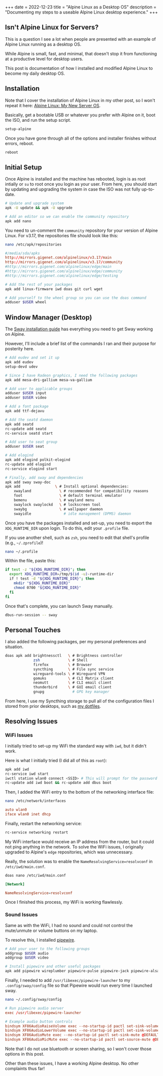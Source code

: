 +++
date = 2022-12-23
title = "Alpine Linux as a Desktop OS"
description = "Documenting my steps to a useable Alpine Linux desktop experience."
+++

## Isn't Alpine Linux for Servers?

This is a question I see a lot when people are presented with an example of 
Alpine Linux running as a desktop OS.

While Alpine is small, fast, and minimal, that doesn't stop it from functioning 
at a productive level for desktop users.

This post is documentation of how I installed and modified Alpine Linux to 
become my daily desktop OS.

## Installation

Note that I cover the installation of Alpine Linux in my other post, so I 
won't repeat it here: [Alpine Linux: My New Server OS](/blog/alpine-linux/).

Basically, get a bootable USB or whatever you prefer with Alpine on it, boot the 
ISO, and run the setup script.

```sh
setup-alpine
```

Once you have gone through all of the options and installer finishes without 
errors, reboot.

```sh
reboot
```

## Initial Setup

Once Alpine is installed and the machine has rebooted, login is as root 
intially or `su` to root once you login as your user. From here, you should 
start by updating and upgrading the system in case the ISO was not fully 
up-to-date.

```sh
# Update and upgrade system
apk -U update && apk -U upgrade

# Add an editor so we can enable the community repository
apk add nano
```

You need to un-comment the `community` repository for your version of Alpine 
Linux. For v3.17, the repositories file should look like this:

```sh
nano /etc/apk/repositories
```

```conf
#/media/sda/apks
http://mirrors.gigenet.com/alpinelinux/v3.17/main
http://mirrors.gigenet.com/alpinelinux/v3.17/community
#http://mirrors.gigenet.com/alpinelinux/edge/main
#http://mirrors.gigenet.com/alpinelinux/edge/community
#http://mirrors.gigenet.com/alpinelinux/edge/testing
```

```sh
# Add the rest of your packages
apk add linux-firmware iwd doas git curl wget

# Add yourself to the wheel group so you can use the doas command
adduser $USER wheel
```

## Window Manager (Desktop)

The [Sway installation guide](https://wiki.alpinelinux.org/wiki/Sway) has 
everything you need to get Sway working on Alpine.

However, I'll include a brief list of the commands I ran and their purpose for 
posterity here.

```sh
# Add eudev and set it up
apk add eudev
setup-devd udev

# Since I have Radeon graphics, I need the following packages
apk add mesa-dri-gallium mesa-va-gallium

# Add user to applicable groups
adduser $USER input
adduser $USER video

# Add a font package
apk add ttf-dejavu

# Add the seatd daemon
apk add seatd
rc-update add seatd
rc-service seatd start

# Add user to seat group
adduser $USER seat

# Add elogind
apk add elogind polkit-elogind
rc-update add elogind
rc-service elogind start

# Finally, add sway and dependencies
apk add sway sway-doc
apk add                \ # Install optional dependencies:
    xwayland             \ # recommended for compatibility reasons
    foot                 \ # default terminal emulator
    bemenu               \ # wayland menu
    swaylock swaylockd   \ # lockscreen tool
    swaybg               \ # wallpaper daemon
    swayidle               # idle management (DPMS) daemon
```

Once you have the packages installed and set-up, you need to export the 
`XDG_RUNTIME_DIR` upon login. To do this, edit your `.profile` file.

If you use another shell, such as `zsh`, you need to edit that shell's profile 
(e.g., `~/.zprofile`)!

```sh
nano ~/.profile
```

Within the file, paste this:

```sh
if test -z "${XDG_RUNTIME_DIR}"; then
  export XDG_RUNTIME_DIR=/tmp/$(id -u)-runtime-dir
  if ! test -d "${XDG_RUNTIME_DIR}"; then
    mkdir "${XDG_RUNTIME_DIR}"
    chmod 0700 "${XDG_RUNTIME_DIR}"
  fi
fi
```

Once that's complete, you can launch Sway manually.

```sh
dbus-run-session -- sway
```

## Personal Touches

I also added the following packages, per my personal preferences and situation.

```sh
doas apk add brightnessctl   \ # Brightness controller
             zsh             \ # Shell
             firefox         \ # Browser
             syncthing       \ # File sync service
             wireguard-tools \ # Wireguard VPN
             gomuks          \ # CLI Matrix client
             neomutt         \ # CLI email client
             thunderbird     \ # GUI email client
             gnupg             # GPG key manager
```

From here, I use my Syncthing storage to pull all of the configuration files I 
stored from prior desktops, such as [my 
dotfiles](https://git.sr.ht/~cmc/dotfiles).

## Resolving Issues

### WiFi Issues

I initially tried to set-up my WiFi the standard way with `iwd`, but it didn't 
work.

Here is what I initially tried (I did all of this as `root`):

```sh
apk add iwd
rc-service iwd start
iwctl station wlan0 connect <SSID> # This will prompt for the password
rc-update add iwd boot && rc-update add dbus boot
```

Then, I added the WiFi entry to the bottom of the networking interface file:

```sh
nano /etc/network/interfaces
```

```conf
auto wlan0
iface wlan0 inet dhcp
```

Finally, restart the networking service:

```sh
rc-service networking restart
```

My WiFi interface would receive an IP address from the router, but it could 
not ping anything in the network. To solve the WiFi issues, I originally 
upgraded to Alpine's `edge` repositories, which was unnecessary.

Really, the solution was to enable the `NameResolvingService=resolvconf` in 
`/etc/iwd/main.conf`.

```sh
doas nano /etc/iwd/main.conf
```

```conf
[Network]

NameResolvingService=resolvconf
```

Once I finished this process, my WiFi is working flawlessly.

### Sound Issues

Same as with the WiFi, I had no sound and could not control the mute/unmute or 
volume buttons on my laptop.

To resolve this, I installed 
[pipewire](https://wiki.alpinelinux.org/wiki/PipeWire).

```sh
# Add your user to the following groups
addgroup $USER audio
addgroup $USER video

# Install pipewire and other useful packages
apk add pipewire wireplumber pipewire-pulse pipewire-jack pipewire-alsa
```

Finally, I needed to add `/usr/libexec/pipewire-launcher` to my 
`.config/sway/config` file so that Pipewire would run every time I launched 
sway.

```sh
nano ~/.config/sway/config
```

```conf
# Run pipewire audio server
exec /usr/libexec/pipewire-launcher

# Example audio button controls
bindsym XF86AudioRaiseVolume exec --no-startup-id pactl set-sink-volume @DEFAULT_SINK@ +5%
bindsym XF86AudioLowerVolume exec --no-startup-id pactl set-sink-volume @DEFAULT_SINK@ -5%
bindsym XF86AudioMute exec --no-startup-id pactl set-sink-mute @DEFAULT_SINK@ toggle
bindsym XF86AudioMicMute exec --no-startup-id pactl set-source-mute @DEFAULT_SOURCE@ toggle
```

Note that I do not use bluetooth or screen sharing, so I won't cover those 
options in this post.

Other than these issues, I have a working Alpine desktop. No other complaints 
thus far!
